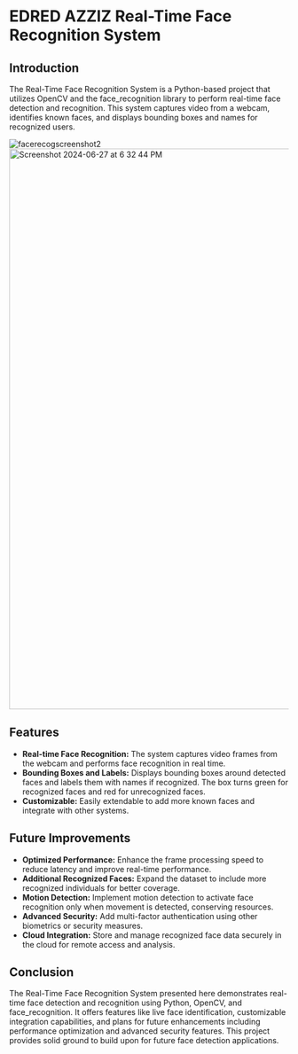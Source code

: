 # EDRED AZZIZ Real-Time Face Recognition System

## Introduction
The Real-Time Face Recognition System is a Python-based project that utilizes OpenCV and the face_recognition library to perform real-time face detection and recognition. This system captures video from a webcam, identifies known faces, and displays bounding boxes and names for recognized users.

![facerecogscreenshot2](https://github.com/eazziz/Face-Recognition-Project/assets/171207708/e5336643-c8f2-432d-993d-179807b11872)
<img width="1012" alt="Screenshot 2024-06-27 at 6 32 44 PM" src="https://github.com/eazziz/Face-Recognition-Project/assets/171207708/3ad821b2-25c8-4f0c-870d-e5674d10566e">




## Features
- **Real-time Face Recognition:** The system captures video frames from the webcam and performs face recognition in real time.
- **Bounding Boxes and Labels:** Displays bounding boxes around detected faces and labels them with names if recognized. The box turns green for recognized faces and red for unrecognized faces.
- **Customizable:** Easily extendable to add more known faces and integrate with other systems.

## Future Improvements
- **Optimized Performance:** Enhance the frame processing speed to reduce latency and improve real-time performance.
- **Additional Recognized Faces:** Expand the dataset to include more recognized individuals for better coverage.
- **Motion Detection:** Implement motion detection to activate face recognition only when movement is detected, conserving resources.
- **Advanced Security:** Add multi-factor authentication using other biometrics or security measures.
- **Cloud Integration:** Store and manage recognized face data securely in the cloud for remote access and analysis.

## Conclusion
The Real-Time Face Recognition System presented here demonstrates real-time face detection and recognition using Python, OpenCV, and face_recognition. It offers features like live face identification, customizable integration capabilities, and plans for future enhancements including performance optimization and advanced security features. This project provides solid ground to build upon for future face detection applications. 




